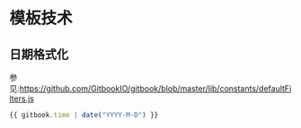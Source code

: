 # 模板技术

## 日期格式化

参见:https://github.com/GitbookIO/gitbook/blob/master/lib/constants/defaultFilters.js

```js
{{ gitbook.time | date("YYYY-M-D") }}
```
